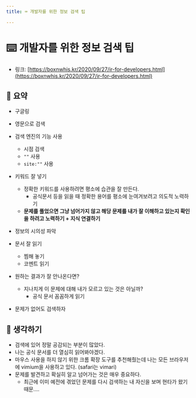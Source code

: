 ```yaml
---
title: ⌨️ 개발자를 위한 정보 검색 팁

---
```

# ⌨️ 개발자를 위한 정보 검색 팁

- 링크: [https://boxnwhis.kr/2020/09/27/ir-for-developers.html](https://boxnwhis.kr/2020/09/27/ir-for-developers.html)

## 📝 요약 
- 구글링
- 영문으로 검색
- 검색 엔진의 기능 사용 
  - 시점 검색
  - `""` 사용 
  - `site:""` 사용 
- 키워드 잘 넣기 
  - 정확한 키워드를 사용하려면 평소에 습관을 잘 만든다.  
    - 공식문서 등을 읽을 때 정확한 용어를 평소에 눈여겨보려고 의도적 노력하기 
  - **문제를 풀었으면 그냥 넘어가지 않고 해당 문제를 내가 잘 이해하고 있는지 확인을 하려고 노력하기 + 지식 연결하기** 

- 정보의 시의성 파악
- 문서 잘 읽기  
  - 찜해 놓기
  - 코멘트 읽기 
- 원하는 결과가 잘 안나온다면?
  - 지나치게 이 문제에 대해 내가 모르고 있는 것은 아닐까?
    - 공식 문서 꼼꼼하게 읽기 
- 문제가 없어도 검색하자  


## 🤔 생각하기 
- 검색에 있어 정말 공감되는 부분이 많았다.  
- 나는 공식 문서를 더 열심히 읽어봐야겠다.  
- 마우스 사용을 하지 않기 위한 크롬 확장 도구를 추천해줬는데 나는 모든 브라우저에 vimium을 사용하고 있다. (safari는 vimari)  
- 문제를 발견하고 확실히 알고 넘어가는 것은 매우 중요하다.  
  - 최근에 이미 예전에 겪었던 문제를 다시 검색하는 내 자신을 보며 현타가 왔기 때문.... 

